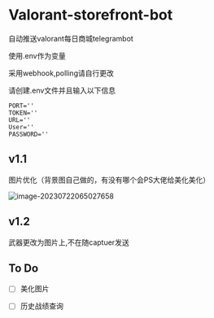 # Valorant-storefront-bot
 自动推送valorant每日商城telegrambot

使用.env作为变量


采用webhook,polling请自行更改

请创建.env文件并且输入以下信息

~~~env
PORT=''
TOKEN=''
URL=''
User=''
PASSWORD=''
~~~

## v1.1

图片优化（背景图自己做的，有没有哪个会PS大佬给美化美化）

![image-20230722065027658](https://luchetuchuang.oss-cn-beijing.aliyuncs.com/aprimg/image-20230722065027658.png)

## v1.2

武器更改为图片上,不在随captuer发送

## To Do

- [ ] 美化图片
- [ ] 历史战绩查询

